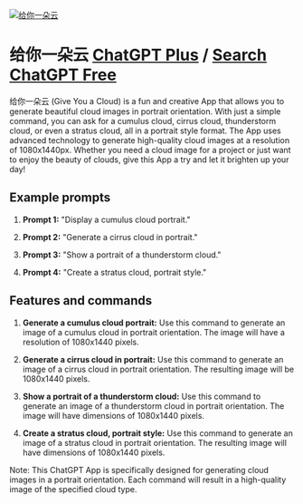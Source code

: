 
[![给你一朵云](https://files.oaiusercontent.com/file-1C2or8mpAAdKTvcaQ1vibP6D?se=2123-10-18T06%3A47%3A54Z&sp=r&sv=2021-08-06&sr=b&rscc=max-age%3D31536000%2C%20immutable&rscd=attachment%3B%20filename%3Df2e9aad6-4ccc-4c3a-be99-22256ff5e34d.png&sig=suhpgGZ71keUWGGIJEJeCD3juU9Noi6rqHLaYOj4j4o%3D)](https://chat.openai.com/g/g-8f9L0BVEU-gei-ni-yi-duo-yun)

# 给你一朵云 [ChatGPT Plus](https://chat.openai.com/g/g-8f9L0BVEU-gei-ni-yi-duo-yun) / [Search ChatGPT Free](https://gptcall.net/index.html#/?search=%E7%BB%99%E4%BD%A0%E4%B8%80%E6%9C%B5%E4%BA%91)

给你一朵云 (Give You a Cloud) is a fun and creative App that allows you to generate beautiful cloud images in portrait orientation. With just a simple command, you can ask for a cumulus cloud, cirrus cloud, thunderstorm cloud, or even a stratus cloud, all in a portrait style format. The App uses advanced technology to generate high-quality cloud images at a resolution of 1080x1440px. Whether you need a cloud image for a project or just want to enjoy the beauty of clouds, give this App a try and let it brighten up your day!

## Example prompts

1. **Prompt 1:** "Display a cumulus cloud portrait."

2. **Prompt 2:** "Generate a cirrus cloud in portrait."

3. **Prompt 3:** "Show a portrait of a thunderstorm cloud."

4. **Prompt 4:** "Create a stratus cloud, portrait style."

## Features and commands

1. **Generate a cumulus cloud portrait:** Use this command to generate an image of a cumulus cloud in portrait orientation. The image will have a resolution of 1080x1440 pixels.

2. **Generate a cirrus cloud in portrait:** Use this command to generate an image of a cirrus cloud in portrait orientation. The resulting image will be 1080x1440 pixels.

3. **Show a portrait of a thunderstorm cloud:** Use this command to generate an image of a thunderstorm cloud in portrait orientation. The image will have dimensions of 1080x1440 pixels.

4. **Create a stratus cloud, portrait style:** Use this command to generate an image of a stratus cloud in portrait orientation. The resulting image will have dimensions of 1080x1440 pixels.

Note: This ChatGPT App is specifically designed for generating cloud images in a portrait orientation. Each command will result in a high-quality image of the specified cloud type.


